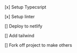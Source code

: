 [x] Setup Typecsript

[x] Setup linter

[] Deploy to netlify

[] Add tailwind

[] Fork off project to make others
